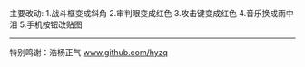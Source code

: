 主要改动:
1.战斗框变成斜角           2.审判眼变成红色
3.攻击键变成红色
4.音乐换成雨中泪
5.手机按钮改贴图
___________________
特别鸣谢：浩杨正气
www.github.com/hyzq

